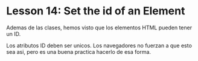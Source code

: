 # Lesson 14: Set the id of an Element

Ademas de las clases, hemos visto que los elementos HTML pueden tener un ID.

Los atributos ID deben ser unicos. Los navegadores no fuerzan a que esto sea asi, pero es una buena practica hacerlo de esa forma.
